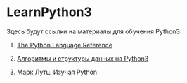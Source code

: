 # LearnPython3
Здесь будут ссылки на материалы для обучения Python3

1. [The Python Language Reference](https://docs.python.org/3/reference/index.html)

2. [Алгоритмы и структуры данных на Python3](https://www.youtube.com/playlist?list=PLRDzFCPr95fK7tr47883DFUbm4GeOjjc0)

3. Марк Лутц. Изучая Python

